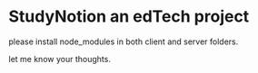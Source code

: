 # StudyNotion an edTech project
please install node_modules in both client and server folders.

let me know your thoughts.